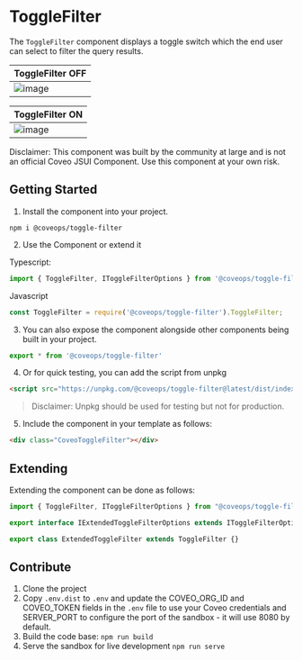 # ToggleFilter

The `ToggleFilter` component displays a toggle switch which the end user can select to filter
the query results.

|                        ToggleFilter OFF                         |
| --------------------------------------------------------------- |
| ![image](https://share.getcloudapp.com/items/RBuqo7ED/download) |

|                         ToggleFilter ON                         |
| --------------------------------------------------------------- |
| ![image](https://share.getcloudapp.com/items/YEup5KBm/download) |


Disclaimer: This component was built by the community at large and is not an official Coveo JSUI Component. Use this component at your own risk.

## Getting Started

1. Install the component into your project.

```
npm i @coveops/toggle-filter
```

2. Use the Component or extend it

Typescript:

```javascript
import { ToggleFilter, IToggleFilterOptions } from '@coveops/toggle-filter';
```

Javascript

```javascript
const ToggleFilter = require('@coveops/toggle-filter').ToggleFilter;
```

3. You can also expose the component alongside other components being built in your project.

```javascript
export * from '@coveops/toggle-filter'
```

4. Or for quick testing, you can add the script from unpkg

```html
<script src="https://unpkg.com/@coveops/toggle-filter@latest/dist/index.min.js"></script>
```

> Disclaimer: Unpkg should be used for testing but not for production.

5. Include the component in your template as follows:

```html
<div class="CoveoToggleFilter"></div>
```

## Extending

Extending the component can be done as follows:

```javascript
import { ToggleFilter, IToggleFilterOptions } from "@coveops/toggle-filter";

export interface IExtendedToggleFilterOptions extends IToggleFilterOptions {}

export class ExtendedToggleFilter extends ToggleFilter {}
```

## Contribute

1. Clone the project
2. Copy `.env.dist` to `.env` and update the COVEO_ORG_ID and COVEO_TOKEN fields in the `.env` file to use your Coveo credentials and SERVER_PORT to configure the port of the sandbox - it will use 8080 by default.
3. Build the code base: `npm run build`
4. Serve the sandbox for live development `npm run serve`

